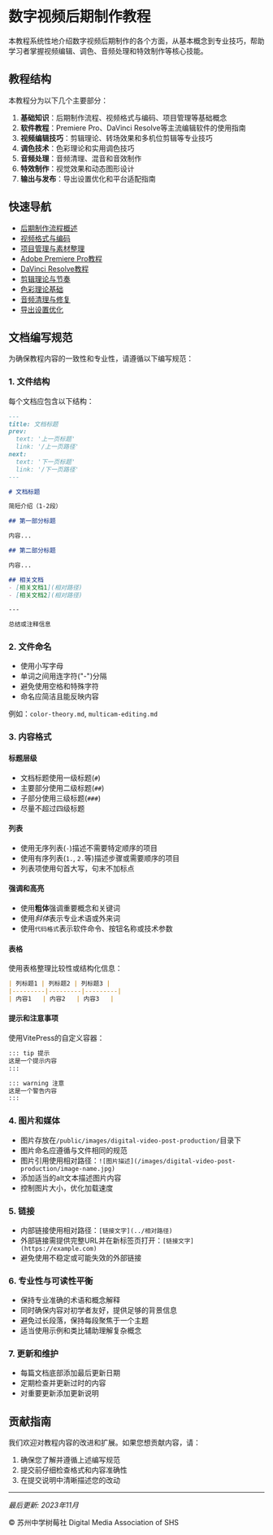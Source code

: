 # 数字视频后期制作教程

本教程系统性地介绍数字视频后期制作的各个方面，从基本概念到专业技巧，帮助学习者掌握视频编辑、调色、音频处理和特效制作等核心技能。

## 教程结构

本教程分为以下几个主要部分：

1. **基础知识**：后期制作流程、视频格式与编码、项目管理等基础概念
2. **软件教程**：Premiere Pro、DaVinci Resolve等主流编辑软件的使用指南
3. **视频编辑技巧**：剪辑理论、转场效果和多机位剪辑等专业技巧
4. **调色技术**：色彩理论和实用调色技巧
5. **音频处理**：音频清理、混音和音效制作
6. **特效制作**：视觉效果和动态图形设计
7. **输出与发布**：导出设置优化和平台适配指南

## 快速导航

- [后期制作流程概述](./basics/workflow-overview.md)
- [视频格式与编码](./basics/video-formats.md)
- [项目管理与素材整理](./basics/project-management.md)
- [Adobe Premiere Pro教程](./software/premiere-pro.md)
- [DaVinci Resolve教程](./software/davinci-resolve.md)
- [剪辑理论与节奏](./editing/theory.md)
- [色彩理论基础](./color/theory.md)
- [音频清理与修复](./audio/cleanup.md)
- [导出设置优化](./output/export-settings.md)

## 文档编写规范

为确保教程内容的一致性和专业性，请遵循以下编写规范：

### 1. 文件结构

每个文档应包含以下结构：

```markdown
---
title: 文档标题
prev:
  text: '上一页标题'
  link: '/上一页路径'
next:
  text: '下一页标题'
  link: '/下一页路径'
---

# 文档标题

简短介绍（1-2段）

## 第一部分标题

内容...

## 第二部分标题

内容...

## 相关文档
- [相关文档1](相对路径)
- [相关文档2](相对路径)

---

总结或注释信息
```

### 2. 文件命名

- 使用小写字母
- 单词之间用连字符("-")分隔
- 避免使用空格和特殊字符
- 命名应简洁且能反映内容

例如：`color-theory.md`, `multicam-editing.md`

### 3. 内容格式

#### 标题层级

- 文档标题使用一级标题(`#`)
- 主要部分使用二级标题(`##`)
- 子部分使用三级标题(`###`)
- 尽量不超过四级标题

#### 列表

- 使用无序列表(`-`)描述不需要特定顺序的项目
- 使用有序列表(`1.`, `2.`等)描述步骤或需要顺序的项目
- 列表项使用句首大写，句末不加标点

#### 强调和高亮

- 使用**粗体**强调重要概念和关键词
- 使用*斜体*表示专业术语或外来词
- 使用`代码格式`表示软件命令、按钮名称或技术参数

#### 表格

使用表格整理比较性或结构化信息：

```markdown
| 列标题1 | 列标题2 | 列标题3 |
|---------|---------|---------|
| 内容1   | 内容2   | 内容3   |
```

#### 提示和注意事项

使用VitePress的自定义容器：

```markdown
::: tip 提示
这是一个提示内容
:::

::: warning 注意
这是一个警告内容
:::
```

### 4. 图片和媒体

- 图片存放在`/public/images/digital-video-post-production/`目录下
- 图片命名应遵循与文件相同的规范
- 图片引用使用相对路径：`![图片描述](/images/digital-video-post-production/image-name.jpg)`
- 添加适当的alt文本描述图片内容
- 控制图片大小，优化加载速度

### 5. 链接

- 内部链接使用相对路径：`[链接文字](../相对路径)`
- 外部链接需提供完整URL并在新标签页打开：`[链接文字](https://example.com)`
- 避免使用不稳定或可能失效的外部链接

### 6. 专业性与可读性平衡

- 保持专业准确的术语和概念解释
- 同时确保内容对初学者友好，提供足够的背景信息
- 避免过长段落，保持每段聚焦于一个主题
- 适当使用示例和类比辅助理解复杂概念

### 7. 更新和维护

- 每篇文档底部添加最后更新日期
- 定期检查并更新过时的内容
- 对重要更新添加更新说明

## 贡献指南

我们欢迎对教程内容的改进和扩展。如果您想贡献内容，请：

1. 确保您了解并遵循上述编写规范
2. 提交前仔细检查格式和内容准确性
3. 在提交说明中清晰描述您的改动

---

*最后更新: 2023年11月*

© 苏州中学树莓社 Digital Media Association of SHS

